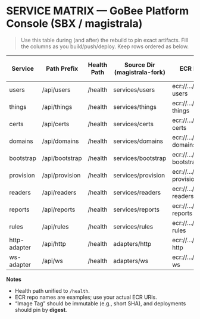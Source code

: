 # SERVICE MATRIX — GoBee Platform Console (SBX / magistrala)

> Use this table during (and after) the rebuild to pin exact artifacts. Fill the columns as you build/push/deploy. Keep rows ordered as below.

| Service         | Path Prefix      | Health Path | Source Dir (magistrala-fork) | **ECR Repo URI**                 | Image Tag (immutable) | Digest (sha256:...) | Last Build SHA | Last Deployed (UTC) |
|-----------------|------------------|-------------|-------------------------------|-------------------------------|-----------------------|---------------------|----------------|---------------------|
| users           | /api/users       | /health     | services/users                | ecr://…/magistrala-users      | <to fill>             | <to fill>           | <to fill>       | <to fill>          |
| things          | /api/things      | /health     | services/things               | ecr://…/magistrala-things     | <to fill>             | <to fill>           | <to fill>       | <to fill>          |
| certs           | /api/certs       | /health     | services/certs                | ecr://…/magistrala-certs      | <to fill>             | <to fill>           | <to fill>       | <to fill>          |
| domains         | /api/domains     | /health     | services/domains              | ecr://…/magistrala-domains    | <to fill>             | <to fill>           | <to fill>       | <to fill>          |
| bootstrap       | /api/bootstrap   | /health     | services/bootstrap            | ecr://…/magistrala-bootstrap  | <to fill>             | <to fill>           | <to fill>       | <to fill>          |
| provision       | /api/provision   | /health     | services/provision            | ecr://…/magistrala-provision  | <to fill>             | <to fill>           | <to fill>       | <to fill>          |
| readers         | /api/readers     | /health     | services/readers              | ecr://…/magistrala-readers    | <to fill>             | <to fill>           | <to fill>       | <to fill>          |
| reports         | /api/reports     | /health     | services/reports              | ecr://…/magistrala-reports    | <to fill>             | <to fill>           | <to fill>       | <to fill>          |
| rules           | /api/rules       | /health     | services/rules                | ecr://…/magistrala-rules      | <to fill>             | <to fill>           | <to fill>       | <to fill>          |
| http-adapter    | /api/http        | /health     | adapters/http                 | ecr://…/magistrala-http       | <to fill>             | <to fill>           | <to fill>       | <to fill>          |
| ws-adapter      | /api/ws          | /health     | adapters/ws                   | ecr://…/magistrala-ws         | <to fill>             | <to fill>           | <to fill>       | <to fill>          |

**Notes**
- Health path unified to `/health`.
- ECR repo names are examples; use your actual ECR URIs.
- “Image Tag” should be immutable (e.g., short SHA), and deployments should pin by **digest**.
